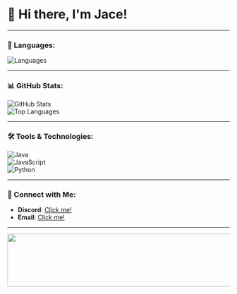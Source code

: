 # 👋 Hi there, I'm Jace!  

---

### 🚀 Languages:  
![Languages](https://img.shields.io/badge/Code-|%20Java%20|%20JS%20|%20Python%20|%20HTML%20|%20Lua%20|%20CSS-blueviolet?style=flat&logo=github)  

---

### 📊 GitHub Stats:  
![GitHub Stats](https://github-readme-stats.vercel.app/api?username=evincing&show_icons=true&theme=radical)  
![Top Languages](https://github-readme-stats.vercel.app/api/top-langs/?username=evincing&layout=compact&theme=radical)  

---

### 🛠️ Tools & Technologies:  
![Java](https://img.shields.io/badge/Java-007396?style=flat&logo=java&logoColor=white)  
![JavaScript](https://img.shields.io/badge/JavaScript-F7DF1E?style=flat&logo=javascript&logoColor=black)  
![Python](https://img.shields.io/badge/Python-3776AB?style=flat&logo=python&logoColor=white)  

---

### 📃 Connect with Me:  
- **Discord**: [Click me!](https://discord.com/users/1356850034993397781/)  
- **Email**: [Click me!](mailto:quartzyeti@disroot.org)  

---


<a href="https://www.gitanimals.org/en_US?utm_medium=image&utm_source=evincing&utm_content=line">
  <img
    src="https://render.gitanimals.org/lines/evincing?pet-id=761416044859556970"
    width="600"
    height="120"
  />
</a>
